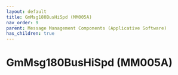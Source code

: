 ```yaml
---
layout: default
title: GmMsg180BusHiSpd (MM005A)
nav_order: 9
parent: Message Management Components (Applicative Software)
has_children: true
---
```

# GmMsg180BusHiSpd (MM005A)
